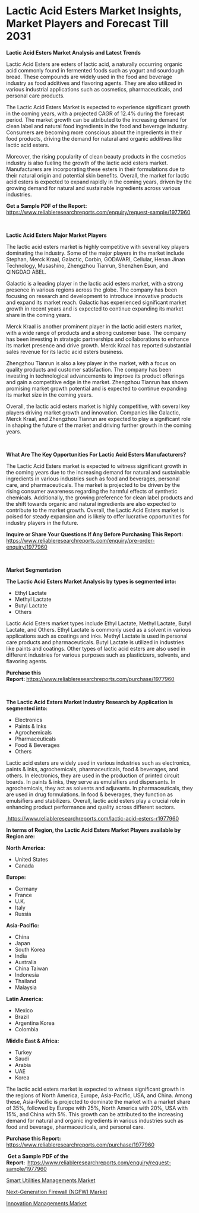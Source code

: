 <p><h1>Lactic Acid Esters Market Insights, Market Players and Forecast Till 2031</h1></p><p><strong>Lactic Acid Esters Market Analysis and Latest Trends</strong></p>
<p><p>Lactic Acid Esters are esters of lactic acid, a naturally occurring organic acid commonly found in fermented foods such as yogurt and sourdough bread. These compounds are widely used in the food and beverage industry as food additives and flavoring agents. They are also utilized in various industrial applications such as cosmetics, pharmaceuticals, and personal care products.</p><p>The Lactic Acid Esters Market is expected to experience significant growth in the coming years, with a projected CAGR of 12.4% during the forecast period. The market growth can be attributed to the increasing demand for clean label and natural food ingredients in the food and beverage industry. Consumers are becoming more conscious about the ingredients in their food products, driving the demand for natural and organic additives like lactic acid esters.</p><p>Moreover, the rising popularity of clean beauty products in the cosmetics industry is also fueling the growth of the lactic acid esters market. Manufacturers are incorporating these esters in their formulations due to their natural origin and potential skin benefits. Overall, the market for lactic acid esters is expected to expand rapidly in the coming years, driven by the growing demand for natural and sustainable ingredients across various industries.</p></p>
<p><strong>Get a Sample PDF of the Report:&nbsp;</strong> <a href="https://www.reliableresearchreports.com/enquiry/request-sample/1977960">https://www.reliableresearchreports.com/enquiry/request-sample/1977960</a></p>
<p>&nbsp;</p>
<p><strong>Lactic Acid Esters Major Market Players</strong></p>
<p><p>The lactic acid esters market is highly competitive with several key players dominating the industry. Some of the major players in the market include Stephan, Merck Kraal, Galactic, Corbin, GODAVARI, Cellular, Henan Jinan Technology, Musashino, Zhengzhou Tianrun, Shenzhen Esun, and QINGDAO ABEL.</p><p>Galactic is a leading player in the lactic acid esters market, with a strong presence in various regions across the globe. The company has been focusing on research and development to introduce innovative products and expand its market reach. Galactic has experienced significant market growth in recent years and is expected to continue expanding its market share in the coming years.</p><p>Merck Kraal is another prominent player in the lactic acid esters market, with a wide range of products and a strong customer base. The company has been investing in strategic partnerships and collaborations to enhance its market presence and drive growth. Merck Kraal has reported substantial sales revenue for its lactic acid esters business.</p><p>Zhengzhou Tianrun is also a key player in the market, with a focus on quality products and customer satisfaction. The company has been investing in technological advancements to improve its product offerings and gain a competitive edge in the market. Zhengzhou Tianrun has shown promising market growth potential and is expected to continue expanding its market size in the coming years.</p><p>Overall, the lactic acid esters market is highly competitive, with several key players driving market growth and innovation. Companies like Galactic, Merck Kraal, and Zhengzhou Tianrun are expected to play a significant role in shaping the future of the market and driving further growth in the coming years.</p></p>
<p>&nbsp;</p>
<p><strong>What Are The Key Opportunities For Lactic Acid Esters Manufacturers?</strong></p>
<p><p>The Lactic Acid Esters market is expected to witness significant growth in the coming years due to the increasing demand for natural and sustainable ingredients in various industries such as food and beverages, personal care, and pharmaceuticals. The market is projected to be driven by the rising consumer awareness regarding the harmful effects of synthetic chemicals. Additionally, the growing preference for clean label products and the shift towards organic and natural ingredients are also expected to contribute to the market growth. Overall, the Lactic Acid Esters market is poised for steady expansion and is likely to offer lucrative opportunities for industry players in the future.</p></p>
<p><strong>Inquire or Share Your Questions If Any Before Purchasing This Report:</strong> <a href="https://www.reliableresearchreports.com/enquiry/pre-order-enquiry/1977960">https://www.reliableresearchreports.com/enquiry/pre-order-enquiry/1977960</a></p>
<p>&nbsp;</p>
<p><strong>Market Segmentation</strong></p>
<p><strong>The Lactic Acid Esters Market Analysis by types is segmented into:</strong></p>
<p><ul><li>Ethyl Lactate</li><li>Methyl Lactate</li><li>Butyl Lactate</li><li>Others</li></ul></p>
<p><p>Lactic Acid Esters market types include Ethyl Lactate, Methyl Lactate, Butyl Lactate, and Others. Ethyl Lactate is commonly used as a solvent in various applications such as coatings and inks. Methyl Lactate is used in personal care products and pharmaceuticals. Butyl Lactate is utilized in industries like paints and coatings. Other types of lactic acid esters are also used in different industries for various purposes such as plasticizers, solvents, and flavoring agents.</p></p>
<p><strong>Purchase this Report:&nbsp;</strong><a href="https://www.reliableresearchreports.com/purchase/1977960">https://www.reliableresearchreports.com/purchase/1977960</a></p>
<p>&nbsp;</p>
<p><strong>The Lactic Acid Esters Market Industry Research by Application is segmented into:</strong></p>
<p><ul><li>Electronics</li><li>Paints & Inks</li><li>Agrochemicals</li><li>Pharmaceuticals</li><li>Food & Beverages</li><li>Others</li></ul></p>
<p><p>Lactic acid esters are widely used in various industries such as electronics, paints & inks, agrochemicals, pharmaceuticals, food & beverages, and others. In electronics, they are used in the production of printed circuit boards. In paints & inks, they serve as emulsifiers and dispersants. In agrochemicals, they act as solvents and adjuvants. In pharmaceuticals, they are used in drug formulations. In food & beverages, they function as emulsifiers and stabilizers. Overall, lactic acid esters play a crucial role in enhancing product performance and quality across different sectors.</p></p>
<p><a href="https://www.reliableresearchreports.com/lactic-acid-esters-r1977960">&nbsp;https://www.reliableresearchreports.com/lactic-acid-esters-r1977960</a></p>
<p><strong>In terms of Region, the Lactic Acid Esters Market Players available by Region are:</strong></p>
<p>
    <p> <strong> North America: </strong>
        <ul>
            <li>United States</li>
            <li>Canada</li>
        </ul>
        </p> 
    <p> <strong> Europe: </strong>
        <ul>
            <li>Germany</li>
            <li>France</li>
            <li>U.K.</li>
            <li>Italy</li>
            <li>Russia</li>
        </ul>
        </p> 
    <p> <strong> Asia-Pacific: </strong>
        <ul>
            <li>China</li>
            <li>Japan</li>
            <li>South Korea</li>
            <li>India</li>
            <li>Australia</li>
            <li>China Taiwan</li>
            <li>Indonesia</li>
            <li>Thailand</li>
            <li>Malaysia</li>
        </ul>
        </p> 
    <p> <strong> Latin America: </strong>
        <ul>
            <li>Mexico</li>
            <li>Brazil</li>
            <li>Argentina Korea</li>
            <li>Colombia</li>
        </ul>
        </p> 
    <p> <strong> Middle East & Africa: </strong>
        <ul>
            <li>Turkey</li>
            <li>Saudi</li>
            <li>Arabia</li>
            <li>UAE</li>
            <li>Korea</li>
        </ul>
    </p>
    </p>
<p><p>The lactic acid esters market is expected to witness significant growth in the regions of North America, Europe, Asia-Pacific, USA, and China. Among these, Asia-Pacific is projected to dominate the market with a market share of 35%, followed by Europe with 25%, North America with 20%, USA with 15%, and China with 5%. This growth can be attributed to the increasing demand for natural and organic ingredients in various industries such as food and beverage, pharmaceuticals, and personal care.</p></p>
<p><strong>Purchase this Report: </strong><a href="https://www.reliableresearchreports.com/purchase/1977960">https://www.reliableresearchreports.com/purchase/1977960</a></p>
<p>&nbsp;<strong>Get a Sample PDF of the Report:&nbsp;&nbsp;</strong><a href="https://www.reliableresearchreports.com/enquiry/request-sample/1977960">https://www.reliableresearchreports.com/enquiry/request-sample/1977960</a></p>
<p><strong></strong></p>
<p><p><a href="https://github.com/sarohimweaach77/Market-Research-Report-List-1/blob/main/smart-utilities-managements-market.md">Smart Utilities Managements Market</a></p><p><a href="https://github.com/ajiariaa/Market-Research-Report-List-1/blob/main/next-generation-firewall-ngfw-market.md">Next-Generation Firewall (NGFW) Market</a></p><p><a href="https://github.com/niyotibauri9/Market-Research-Report-List-1/blob/main/innovation-managements-market.md">Innovation Managements Market</a></p></p>